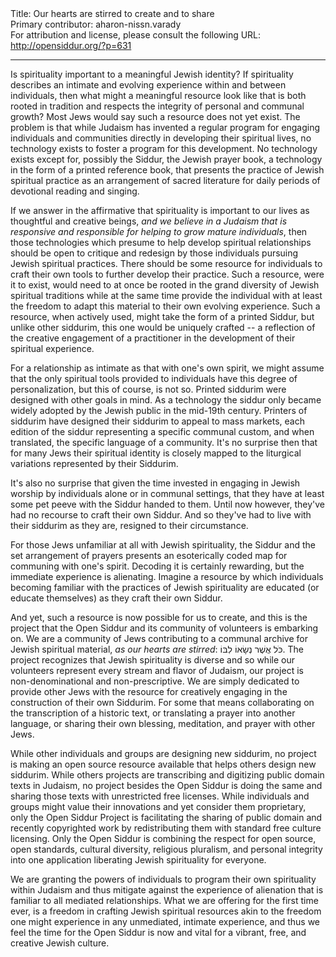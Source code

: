 <html>
<head></head>
<body>
Title: Our hearts are stirred to create and to share<br />
Primary contributor: aharon-nissn.varady<br />
For attribution and license, please consult the following URL: <a href="http://opensiddur.org/?p=631">http://opensiddur.org/?p=631</a>
<p />
<hr />

Is spirituality important to a meaningful Jewish identity? If spirituality describes an intimate and evolving experience within and between individuals, then what might a meaningful resource look like that is both rooted in tradition and respects the integrity of personal and communal growth? Most Jews would say such a resource does not yet exist. The problem is that while Judaism has invented a regular program for engaging individuals and communities directly in developing their spiritual lives, no technology exists to foster a program for this development. No technology exists except for, possibly the Siddur, the Jewish prayer book, a technology in the form of a printed reference book, that presents the practice of Jewish spiritual practice as an arrangement of sacred literature for daily periods of devotional reading and singing.

If we answer in the affirmative that spirituality is important to our lives as thoughtful and creative beings, <em>and we believe in a Judaism that is responsive and responsible for helping to grow mature individuals</em>, then those technologies which presume to help develop spiritual relationships should be open to critique and redesign by those individuals pursuing Jewish spiritual practices. There should be some resource for individuals to craft their own tools to further develop their practice. Such a resource, were it to exist, would need to at once be rooted in the grand diversity of Jewish spiritual traditions while at the same time provide the individual with at least the freedom to adapt this material to their own evolving experience. Such a resource, when actively used, might take the form of a printed Siddur, but unlike other siddurim, this one would be uniquely crafted -- a reflection of the creative engagement of a practitioner in the development of their spiritual experience.

For a relationship as intimate as that with one's own spirit, we might assume that the only spiritual tools provided to individuals have this degree of personalization, but this of course, is not so. Printed siddurim were designed with other goals in mind. As a technology the siddur only became widely adopted by the Jewish public in the mid-19th century. Printers of siddurim have designed their siddurim to appeal to mass markets, each edition of the siddur representing a specific communal custom, and when translated, the specific language of a community. It's no surprise then that for many Jews their spiritual identity is closely mapped to the liturgical variations represented by their Siddurim.

It's also no surprise that given the time invested in engaging in Jewish worship by individuals alone or in communal settings, that they have at least some pet peeve with the Siddur handed to them. Until now however, they've had no recourse to craft their own Siddur. And so they've had to live with their siddurim as they are, resigned to their circumstance.

For those Jews unfamiliar at all with Jewish spirituality, the Siddur and the set arrangement of prayers presents an esoterically coded map for communing with one's spirit. Decoding it is certainly rewarding, but the immediate experience is alienating. Imagine a resource by which individuals becoming familiar with the practices of Jewish spirituality are educated (or educate themselves) as they craft their own Siddur.

And yet, such a resource is now possible for us to create, and this is the project that the Open Siddur and its community of volunteers is embarking on. We are a community of Jews contributing to a communal archive for Jewish spiritual material, <em>as our hearts are stirred</em>: כֹּל אֲשֶׁר נְשָׂאוֹ לִבּוֹ. The project recognizes that Jewish spirituality is diverse and so while our volunteers represent every stream and flavor of Judaism, our project is non-denominational and non-prescriptive. We are simply dedicated to provide other Jews with the resource for creatively engaging in the construction of their own Siddurim. For some that means collaborating on the transcription of a historic text, or translating a prayer into another language, or sharing their own blessing, meditation, and prayer with other Jews.

While other individuals and groups are designing new siddurim, no project is making an open source resource available that helps others design new siddurim. While others projects are transcribing and digitizing public domain texts in Judaism, no project besides the Open Siddur is doing the same and sharing those texts with unrestricted free licenses. While individuals and groups might value their innovations and yet consider them proprietary, only the Open Siddur Project is facilitating the sharing of public domain and recently copyrighted work by redistributing them with standard free culture licensing. Only the Open Siddur is combining the respect for open source, open standards, cultural diversity, religious pluralism, and personal integrity into one application liberating Jewish spirituality for everyone.

We are granting the powers of individuals to program their own spirituality within Judaism and thus mitigate against the experience of alienation that is familiar to all mediated relationships. What we are offering for the first time ever, is a freedom in crafting Jewish spiritual resources akin to the freedom one might experience in any unmediated, intimate experience, and thus we feel the time for the Open Siddur is now and vital for a vibrant, free, and creative Jewish culture.
</body>
</html>
